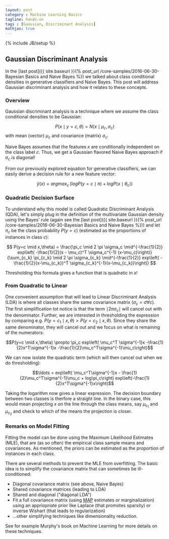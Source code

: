 ```yaml
---
layout: post
category : Machine Learning Basics
tagline: hands-on
tags : [Gaussian, Discriminant Analysis]
mathjax: true
---
```

{% include JB/setup %}

## Gaussian Discriminant Analysis

In the [last post]({{ site.baseurl }}{% post_url /core-samples/2016-06-30-Bayesian Basics and Naive Bayes %}) we talked about class conditional densities in generative classifiers and Naive Bayes. This post will address Gaussian discriminant analysis and how it relates to these concepts.

### Overview

Gaussian discriminant analysis is a technique where we assume the class conditional densities to be Gaussian:

$$P(x \mid y=c, \theta) = N(x \mid \mu_c,\sigma_c)$$ with mean (vector) $\mu_c$ and covariance (matrix) $\sigma_c$.

Naive Bayes assumes that the features $x$ are conditionally independent on the class label $c$. Thus, we get a Gaussian flavored Naive Bayes approach if $\sigma_c$ is diagonal!

From our previously explored equation for generative classifiers, we can easily derive a decision rule for a new feature vector:

$$\widehat{y}(x) = argmax_c \, (log P(y=c \mid \pi) + log P(x \mid \theta_c))$$

### Quadratic Decision Surface

To understand why this model is called Quadratic Discriminant Analysis (QDA), let's simply plug in the definition of the multivariate Gaussian density using the Bayes' rule (again see the [last post]({{ site.baseurl }}{% post_url /core-samples/2016-06-30-Bayesian Basics and Naive Bayes %})) and let $\pi_c$ be the class probability $P(y=c)$ (estimated as the proportions of instances in class $c$):

$$ P(y=c \mid x,\theta) = \frac{\pi_c \mid 2 \pi \sigma_c \mid^{-\frac{1}{2}} exp\left( -\frac{1}{2}(x - \mu_c)^T \sigma_c^{-1} (x-\mu_c)\right)}{\sum_{c_k} \pi_{c_k} \mid 2 \pi \sigma_{c_k} \mid^{-\frac{1}{2}} exp\left( -\frac{1}{2}(x-\mu_{c_k})^T \sigma_{c_k}^{-1}(x-\mu_{c_k})\right)} $$

Thresholding this formula gives a function that is quadratic in $x$!

### From Quadratic to Linear

One convenient assumption that will lead to Linear Discriminant Analysis (LDA) is where all classes share the same covariance matrix ($\sigma_c = \sigma \forall c$). The first simplification tot notice is that the term $\mid 2 \pi \sigma_c \mid$ will cancel out with the denominator. Further, we are interested in thresholding the expression by comparing e.g. $P(y=c_1 \mid x,\theta) > P(y=c_2 \mid x,\theta)$. Since they share the same denominator, they will cancel out and we focus on what is remaining of the numerators:

$$P(y=c \mid x,\theta) \propto \pi_c exp\left( \mu_c^T \sigma^{-1}x -\frac{1}{2}x^T\sigma^{-1}x -\frac{1}{2}\mu_c^T\sigma^{-1}\mu_c\right)$$

We can now isolate the quadratic term (which will then cancel out when we do thresholding):

$$\ldots = exp\left( \mu_c^T\sigma^{-1}x - \frac{1}{2}\mu_c^T\sigma^{-1}\mu_c + log\pi_c\right) exp\left(-\frac{1}{2}x^T\sigma^{-1}x\right)$$

Taking the logarithm now gives a linear expression. The decision boundary between two classes is therfore a straight line. In the binary case, this would mean projecting $x$ on the line through the class means, say $\mu_{c_1}$ and $\mu_{c_2}$ and check to which of the means the projection is closer.

### Remarks on Model Fitting
Fitting the model can be done using the Maximum Likelihood Estimates (MLE), that are (as so often) the empirical class sample means and covariances. As mentioned, the priors can be estimated as the proportion of instances in each class.

There are several methods to prevent the MLE from overfitting. The basic idea is to simplify the covariance matrix that can sometimes be ill-conditioned:

- Diagonal covariance matrix (see above, Naive Bayes)
- Shared covariance matrices (leading to LDA)
- Shared and diagonal ("diagonal LDA")
- Fit a full covariance matrix (using [MAP](https://en.wikipedia.org/wiki/Maximum_a_posteriori_estimation) estimates or marginalization) using an appriopriate prior like Laplace (that promotes sparsity) or inverse Wishart (that leads to regularization)
- ...other simplifying techniques like dimensionality reduction.

See for example Murphy's book on Machine Learning for more details on these techniques.

